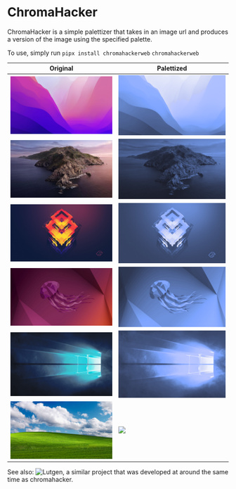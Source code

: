 # ChromaHacker

ChromaHacker is a simple palettizer that takes in an image url and produces a version of the image using the specified palette.

To use, simply run 
`pipx install chromahackerweb`
`chromahackerweb`

| Original             | Palettized                  |
| -------------------  | -------------------------  |
| ![](examples/monterey.jpg)   | ![](examples/monterey_palettized.png)   |
| ![](examples/catalina.png)   | ![](examples/catalina_palettized.png)   |
| ![](examples/garuda.jpeg)     | ![](examples/garuda_palettized.png)     |
| ![](examples/ubuntu.jpg)     | ![](examples/ubuntu_palettized.png)     |
| ![](examples/windows.png)    | ![](examples/windows_palettized.png)    |
| ![](examples/windows_xp.jpg) | ![](examples/windows_xp_palettized.png) |


See also: ![Lutgen](https://github.com/ozwaldorf/lutgen-rs), a similar project that was developed at around the same time as chromahacker.


